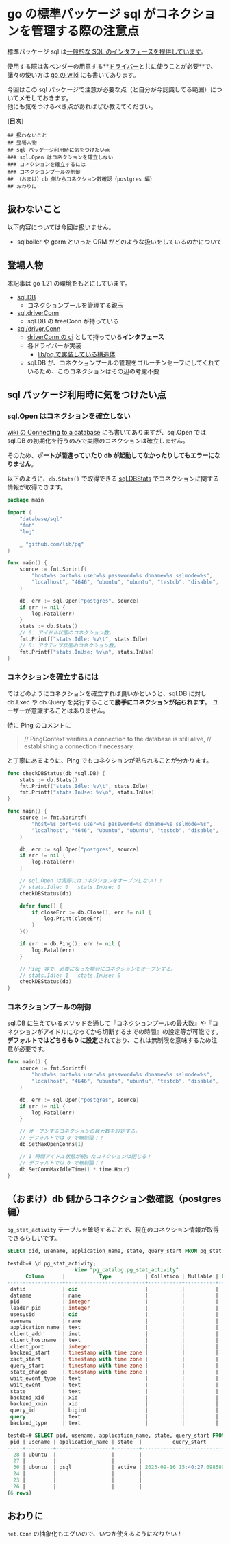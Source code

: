 # go の標準パッケージ sql がコネクションを管理する際の注意点

標準パッケージ sql は[一般的な SQL のインタフェースを提供しています](https://pkg.go.dev/database/sql#pkg-overview)。

使用する際は各ベンダーの用意する**[ドライバー](https://github.com/golang/go/wiki/SQLDrivers)と共に使うことが必要**で、諸々の使い方は [go の wiki](https://github.com/golang/go/wiki/SQLInterface) にも書いてあります。

今回はこの sql パッケージで注意が必要な点（と自分が今認識してる範囲）についてメモしておきます。  
他にも気をつけるべき点があればぜひ教えてください。

**[目次]**

```
## 扱わないこと
## 登場人物
## sql パッケージ利用時に気をつけたい点
### sql.Open はコネクションを確立しない
### コネクションを確立するには
### コネクションプールの制御
## （おまけ）db 側からコネクション数確認（postgres 編）
## おわりに
```

## 扱わないこと

以下内容については今回は扱いません。

- sqlboiler や gorm といった ORM がどのような扱いをしているのかについて

## 登場人物

本記事は go 1.21 の環境をもとにしています。

- [sql.DB](https://github.com/golang/go/blob/152ffca82fa53008bd2872f7163c7a1885da880e/src/database/sql/sql.go#L402-L438)
  - コネクションプールを管理する親玉
- [sql.driverConn](https://github.com/golang/go/blob/152ffca82fa53008bd2872f7163c7a1885da880e/src/database/sql/sql.go#L456-L472)
  - sql.DB の freeConn が持っている
- [sql/driver.Conn](https://github.com/golang/go/blob/152ffca82fa53008bd2872f7163c7a1885da880e/src/database/sql/driver/driver.go#L223-L248)
  - [driverConn の ci](https://github.com/golang/go/blob/152ffca82fa53008bd2872f7163c7a1885da880e/src/database/sql/sql.go#L461) として持っている**インタフェース**
  - 各ドライバーが実装
    - [lib/pq で実装している構造体](https://github.com/lib/pq/blob/3d613208bca2e74f2a20e04126ed30bcb5c4cc27/conn.go#L127-L173)
  - sql.DB が、コネクションプールの管理をゴルーチンセーフにしてくれているため、このコネクションはその辺の考慮不要

## sql パッケージ利用時に気をつけたい点

### sql.Open はコネクションを確立しない

[wiki の Connecting to a database](https://github.com/golang/go/wiki/SQLInterface#connecting-to-a-database) にも書いてありますが、sql.Open では sql.DB の初期化を行うのみで実際のコネクションは確立しません。

そのため、**ポートが間違っていたり db が起動してなかったりしてもエラーになりません**。

以下のように、`db.Stats()` で取得できる [sql.DBStats](https://pkg.go.dev/database/sql#DBStats) でコネクションに関する情報が取得できます。

``` go
package main

import (
	"database/sql"
	"fmt"
	"log"

	_ "github.com/lib/pq"
)

func main() {
	source := fmt.Sprintf(
		"host=%s port=%s user=%s password=%s dbname=%s sslmode=%s",
		"localhost", "4646", "ubuntu", "ubuntu", "testdb", "disable",
	)

	db, err := sql.Open("postgres", source)
	if err != nil {
		log.Fatal(err)
	}
	stats := db.Stats()
	// 0: アイドル状態のコネクション数。
	fmt.Printf("stats.Idle: %v\t", stats.Idle)
	// 0: アクティブ状態のコネクション数。
	fmt.Printf("stats.InUse: %v\n", stats.InUse)
}
```

### コネクションを確立するには

ではどのようにコネクションを確立すれば良いかというと、sql.DB に対し db.Exec や db.Query を発行することで**勝手にコネクションが貼られます**。
ユーザーが意識することはありません。

特に Ping のコメントに

> // PingContext verifies a connection to the database is still alive,
> // establishing a connection if necessary.

と丁寧にあるように、Ping でもコネクションが貼られることが分かります。

``` go
func checkDBStatus(db *sql.DB) {
	stats := db.Stats()
	fmt.Printf("stats.Idle: %v\t", stats.Idle)
	fmt.Printf("stats.InUse: %v\n", stats.InUse)
}

func main() {
	source := fmt.Sprintf(
		"host=%s port=%s user=%s password=%s dbname=%s sslmode=%s",
		"localhost", "4646", "ubuntu", "ubuntu", "testdb", "disable",
	)

	db, err := sql.Open("postgres", source)
	if err != nil {
		log.Fatal(err)
	}

	// sql.Open は実際にはコネクションをオープンしない！！
	// stats.Idle: 0   stats.InUse: 0
	checkDBStatus(db)

	defer func() {
		if closeErr := db.Close(); err != nil {
			log.Print(closeErr)
		}
	}()

	if err := db.Ping(); err != nil {
		log.Fatal(err)
	}

	// Ping 等で、必要になった場合にコネクションをオープンする。
	// stats.Idle: 1   stats.InUse: 0
	checkDBStatus(db)
}
```

### コネクションプールの制御

sql.DB に生えているメソッドを通して『コネクションプールの最大数』や『コネクションがアイドルになってから切断するまでの時間』の設定等が可能です。
**デフォルトではどちらも 0 に設定**されており、これは無制限を意味するため注意が必要です。

``` go
func main() {
	source := fmt.Sprintf(
		"host=%s port=%s user=%s password=%s dbname=%s sslmode=%s",
		"localhost", "4646", "ubuntu", "ubuntu", "testdb", "disable",
	)

	db, err := sql.Open("postgres", source)
	if err != nil {
		log.Fatal(err)
	}

	// オープンするコネクションの最大数を設定する。
	// デフォルトでは 0 で無制限！！
	db.SetMaxOpenConns(1)

	// 1 時間アイドル状態が続いたコネクションは閉じる！
	// デフォルトでは 0 で無制限！！
	db.SetConnMaxIdleTime(1 * time.Hour)
}
```

## （おまけ）db 側からコネクション数確認（postgres 編）

`pg_stat_activity` テーブルを確認することで、現在のコネクション情報が取得できるらしいです。

``` sql
SELECT pid, usename, application_name, state, query_start FROM pg_stat_activity;
```

``` sql
testdb=# \d pg_stat_activity;
                      View "pg_catalog.pg_stat_activity"
      Column      |           Type           | Collation | Nullable | Default 
------------------+--------------------------+-----------+----------+---------
 datid            | oid                      |           |          | 
 datname          | name                     |           |          | 
 pid              | integer                  |           |          | 
 leader_pid       | integer                  |           |          | 
 usesysid         | oid                      |           |          | 
 usename          | name                     |           |          | 
 application_name | text                     |           |          | 
 client_addr      | inet                     |           |          | 
 client_hostname  | text                     |           |          | 
 client_port      | integer                  |           |          | 
 backend_start    | timestamp with time zone |           |          | 
 xact_start       | timestamp with time zone |           |          | 
 query_start      | timestamp with time zone |           |          | 
 state_change     | timestamp with time zone |           |          | 
 wait_event_type  | text                     |           |          | 
 wait_event       | text                     |           |          | 
 state            | text                     |           |          | 
 backend_xid      | xid                      |           |          | 
 backend_xmin     | xid                      |           |          | 
 query_id         | bigint                   |           |          | 
 query            | text                     |           |          | 
 backend_type     | text                     |           |          | 

testdb=# SELECT pid, usename, application_name, state, query_start FROM pg_stat_activity;
 pid | usename | application_name | state  |          query_start          
-----+---------+------------------+--------+-------------------------------
  28 | ubuntu  |                  |        | 
  27 |         |                  |        | 
  36 | ubuntu  | psql             | active | 2023-09-16 15:40:27.098589+00
  24 |         |                  |        | 
  23 |         |                  |        | 
  26 |         |                  |        | 
(6 rows)
```

## おわりに

`net.Conn` の抽象化もエグいので、いつか使えるようになりたい！
